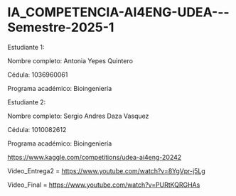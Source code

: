 # IA_COMPETENCIA-AI4ENG-UDEA---Semestre-2025-1
Estudiante 1:

  Nombre completo: Antonia Yepes Quintero
  
  Cédula: 1036960061
  
  Programa académico: Bioingeniería
  
Estudiante 2:

  Nombre completo: Sergio Andres Daza Vasquez
  
  Cédula: 1010082612
  
  Programa académico: Bioingeniería

https://www.kaggle.com/competitions/udea-ai4eng-20242

Video_Entrega2 = https://www.youtube.com/watch?v=8YgVpr-j5Lg

Video_Final = https://www.youtube.com/watch?v=PURtKQRGHAs
